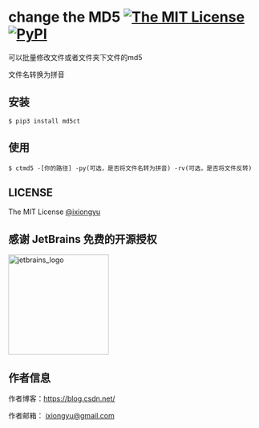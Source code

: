 # change the MD5 [![The MIT License](https://img.shields.io/badge/license-MIT-green.svg?style=flat-square)](http://opensource.org/licenses/MIT) [![PyPI](https://img.shields.io/pypi/v/md5ct.svg?style=flat-square)](https://pypi.org/project/md5ct/)

可以批量修改文件或者文件夹下文件的md5

文件名转换为拼音

## 安装
``` shell
$ pip3 install md5ct
```

## 使用
``` shell
$ ctmd5 -[你的路径] -py(可选，是否将文件名转为拼音) -rv(可选，是否将文件反转)
```

## LICENSE

The MIT License [@ixiongyu](https://github.com/ixiongyu)



## 感谢 JetBrains 免费的开源授权

<a href="https://www.jetbrains.com/?from=https://github.com/ixiongyu/notes" target="_blank">
<img src="https://github.com/ixiongyu/notes/raw/master/imgs/jetbrains.png" height="200" alt="jetbrains_logo"/></a>


## 作者信息


作者博客：https://blog.csdn.net/

作者邮箱： ixiongyu@gmail.com

